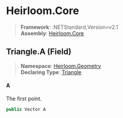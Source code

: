 # Heirloom.Core

> **Framework**: .NETStandard,Version=v2.1  
> **Assembly**: [Heirloom.Core][0]

## Triangle.A (Field)

> **Namespace**: [Heirloom.Geometry][0]  
> **Declaring Type**: [Triangle][1]

#### A

The first point.

```cs
public Vector A
```

[0]: ../../../Heirloom.Core.md
[1]: ../Triangle.md
